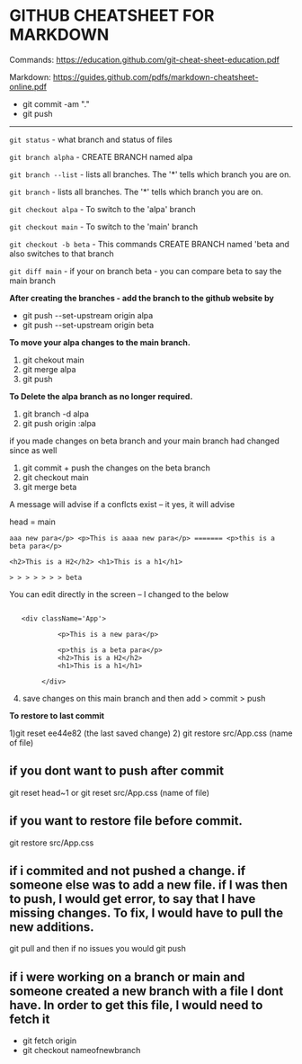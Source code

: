 # GITHUB CHEATSHEET FOR MARKDOWN

Commands: https://education.github.com/git-cheat-sheet-education.pdf

Markdown: https://guides.github.com/pdfs/markdown-cheatsheet-online.pdf

- git commit -am "."
- git push

---

`git status` - what branch and status of files

`git branch alpha` - CREATE BRANCH named alpa

`git branch --list` - lists all branches. The '\*' tells which branch you are
on.

`git branch` - lists all branches. The '\*' tells which branch you are on.

`git checkout alpa` - To switch to the 'alpa' branch

`git checkout main` - To switch to the 'main' branch

`git checkout -b beta` - This commands CREATE BRANCH named 'beta and also
switches to that branch

`git diff main` - if your on branch beta - you can compare beta to say the main
branch

**After creating the branches - add the branch to the github website by**

- git push --set-upstream origin alpa
- git push --set-upstream origin beta

**To move your alpa changes to the main branch.**

1. git chekout main
2. git merge alpa
3. git push

**To Delete the alpa branch as no longer required.**

1. git branch -d alpa
2. git push origin :alpa

if you made changes on beta branch and your main branch had changed since as
well

1. git commit + push the changes on the beta branch
2. git checkout main
3. git merge beta

A message will advise if a conflcts exist – it yes, it will advise

head = main

```<<<<<<< HEAD <p>This is a new para</p> <p>This is aa new para</p> <p>This is
aaa new para</p> <p>This is aaaa new para</p> ======= <p>this is a beta para</p>

<h2>This is a H2</h2> <h1>This is a h1</h1>

> > > > > > > beta

```

You can edit directly in the screen – I changed to the below

```

   <div className='App'>

            <p>This is a new para</p>

            <p>this is a beta para</p>
            <h2>This is a H2</h2>
            <h1>This is a h1</h1>

        </div>

```

4. save changes on this main branch and then add > commit > push

**To restore to last commit**

1)git reset ee44e82 (the last saved change) 2) git restore src/App.css (name of
file)

## if you dont want to push after commit

git reset head~1 or git reset src/App.css (name of file)

## if you want to restore file before commit.

git restore src/App.css

## if i commited and not pushed a change. if someone else was to add a new file. if I was then to push, I would get error, to say that I have missing changes. To fix, I would have to pull the new additions.

git pull and then if no issues you would git push

## if i were working on a branch or main and someone created a new branch with a file I dont have. In order to get this file, I would need to fetch it

- git fetch origin
- git checkout nameofnewbranch

```

```
